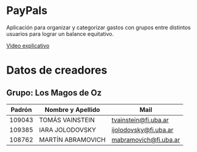 # PayPals

Aplicación para organizar y categorizar gastos con grupos entre distintos usuarios para lograr un balance equitativo.

[Video explicativo](https://www.youtube.com/watch?v=OkuiTzeSse4)

# Datos de creadores

## Grupo: Los Magos de Oz

| Padrón | Nombre y Apellido         |Mail |
|--------|---------------------------|----- |
| 109043| TOMÁS VAINSTEIN            | tvainstein@fi.uba.ar  |
| 109385| IARA JOLODOVSKY            | ijolodovsky@fi.uba.ar |
| 108762| MARTÍN ABRAMOVICH          | mabramovich@fi.uba.ar |
